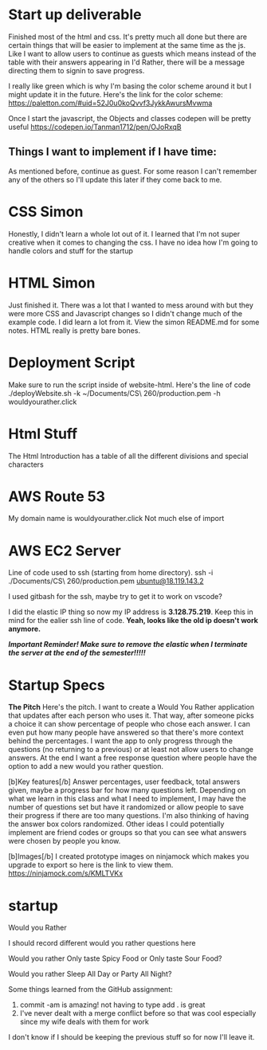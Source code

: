 # Start up deliverable
Finished most of the html and css. It's pretty much all done but there are certain things that will be easier to implement at the same time as the js. Like I want to allow users to continue as guests which means instead of the table with their answers appearing in I'd Rather, there will be a message directing them to signin to save progress.

I really like green which is why I'm basing the color scheme around it but I might update it in the future. Here's the link for the color scheme: https://paletton.com/#uid=52J0u0koQvvf3JykkAwursMvwma

Once I start the javascript, the Objects and classes codepen will be pretty useful https://codepen.io/Tanman1712/pen/OJoRxqB

## Things I want to implement if I have time:
As mentioned before, continue as guest.  For some reason I can't remember any of the others so I'll update this later if they come back to me.

# CSS Simon
Honestly, I didn't learn a whole lot out of it. I learned that I'm not super creative when it comes to changing the css. I have no idea how I'm going to handle colors and stuff for the startup

# HTML Simon
Just finished it. There was a lot that I wanted to mess around with but they were more CSS and Javascript changes so I didn't change much of the example code. I did learn a lot from it. View the simon README.md for some notes. HTML really is pretty bare bones. 

# Deployment Script
Make sure to run the script inside of website-html. Here's the line of code
./deployWebsite.sh -k ~/Documents/CS\ 260/production.pem -h wouldyourather.click

# Html Stuff
The Html Introduction has a table of all the different divisions and special characters

# AWS Route 53
My domain name is wouldyourather.click
Not much else of import

# AWS EC2 Server
Line of code used to ssh (starting from home directory). ssh -i ./Documents/CS\ 260/production.pem ubuntu@18.119.143.2

I used gitbash for the ssh, maybe try to get it to work on vscode?

I did the elastic IP thing so now my IP address is **3.128.75.219**. Keep this in mind for the ealier ssh line of code.
**Yeah, looks like the old ip doesn't work anymore.**

***Important Reminder!
Make sure to remove the elastic when I terminate the server at the end of the semester!!!!!***

# Startup Specs
**The Pitch**
Here's the pitch. I want to create a Would You Rather application that updates after each person who uses it. That way, after someone picks a choice it can show percentage of people who chose each answer. I can even put how many people have answered so that there's more context behind the percentages. I want the app to only progress through the questions (no returning to a previous) or at least not allow users to change answers. At the end I want a free response question where people have the option to add a new would you rather question.

[b]Key features[/b]
Answer percentages, user feedback, total answers given, maybe a progress bar for how many questions left. Depending on what we learn in this class and what I need to implement, I may have the number of questions set but have it randomized or allow people to save their progress if there are too many questions. I'm also thinking of having the answer box colors randomized. Other ideas I could potentially implement are friend codes or groups so that you can see what answers were chosen by people you know.

[b]Images[/b]
I created prototype images on ninjamock which makes you upgrade to export so here is the link to view them. https://ninjamock.com/s/KMLTVKx

# startup
Would you Rather

I should record different would you rather questions here

Would you rather Only taste Spicy Food or Only taste Sour Food?

Would you rather Sleep All Day or Party All Night?

Some things learned from the GitHub assignment:
1) commit -am is amazing! not having to type add . is great
2) I've never dealt with a merge conflict before so that was cool
especially since my wife deals with them for work

I don't know if I should be keeping the previous stuff so for now I'll leave it.

